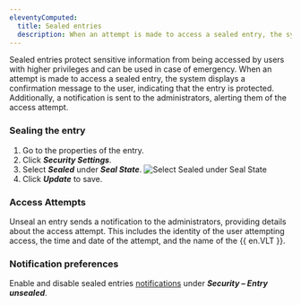 ```yaml
---
eleventyComputed:
  title: Sealed entries 
  description: When an attempt is made to access a sealed entry, the system displays a confirmation message to the user, indicating that the entry is protected. 
---
```

Sealed entries protect sensitive information from being accessed by users with higher privileges and can be used in case of emergency. When an attempt is made to access a sealed entry, the system displays a confirmation message to the user, indicating that the entry is protected. Additionally, a notification is sent to the administrators, alerting them of the access attempt.

 ### Sealing the entry

1. Go to the properties of the entry.
1. Click ***Security Settings***.
1. Select ***Sealed*** under ***Seal State***.
![Select Sealed under Seal State](https://cdnweb.devolutions.net/docs/DVLS6001_2024_2.png)
1. Click ***Update*** to save.

 ### Access Attempts

Unseal an entry sends a notification to the administrators, providing details about the access attempt. This includes the identity of the user attempting access, the time and date of the attempt, and the name of the {{ en.VLT }}.

### Notification preferences

Enable and disable sealed entries [notifications](/server/web-interface/account-menu/notifications-preferences/) under ***Security – Entry unsealed***.
